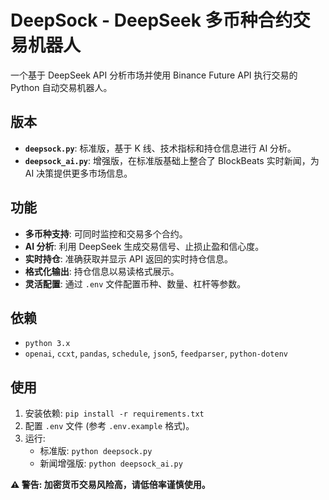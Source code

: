 # DeepSock - DeepSeek 多币种合约交易机器人

一个基于 DeepSeek API 分析市场并使用 Binance Future API 执行交易的 Python 自动交易机器人。

## 版本

*   **`deepsock.py`**: 标准版，基于 K 线、技术指标和持仓信息进行 AI 分析。
*   **`deepsock_ai.py`**: 增强版，在标准版基础上整合了 BlockBeats 实时新闻，为 AI 决策提供更多市场信息。

## 功能

*   **多币种支持**: 可同时监控和交易多个合约。
*   **AI 分析**: 利用 DeepSeek 生成交易信号、止损止盈和信心度。
*   **实时持仓**: 准确获取并显示 API 返回的实时持仓信息。
*   **格式化输出**: 持仓信息以易读格式展示。
*   **灵活配置**: 通过 `.env` 文件配置币种、数量、杠杆等参数。

## 依赖

*   `python 3.x`
*   `openai`, `ccxt`, `pandas`, `schedule`, `json5`, `feedparser`, `python-dotenv`

## 使用

1.  安装依赖: `pip install -r requirements.txt` 
2.  配置 `.env` 文件 (参考 `.env.example` 格式)。
3.  运行:
    *   标准版: `python deepsock.py`
    *   新闻增强版: `python deepsock_ai.py`

**⚠️ 警告: 加密货币交易风险高，请低倍率谨慎使用。**
